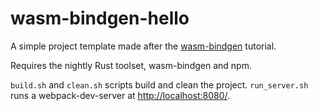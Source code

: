 # wasm-bindgen-hello
A simple project template made after the [wasm-bindgen](https://github.com/rustwasm/wasm-bindgen) tutorial.

Requires the nightly Rust toolset, wasm-bindgen and npm.

`build.sh` and `clean.sh` scripts build and clean the project.
`run_server.sh` runs a webpack-dev-server at <http://localhost:8080/>.
